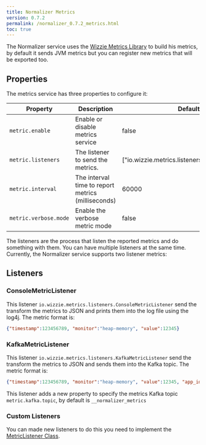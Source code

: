 ```yaml
---
title: Normalizer Metrics
version: 0.7.2
permalink: /normalizer_0.7.2_metrics.html
toc: true
---
```


The Normalizer service uses the [Wizzie Metrics Library](https://github.com/wizzie-io/metrics-library) to build his metrics, by default it sends JVM metrics but you can register new metrics that will be exported too.

## Properties

The metrics service has three properties to configure it:

| Property   |      Description      |  Default Value |
|----------|---------------|-------|
| `metric.enable` |  Enable or disable metrics service | false|
| `metric.listeners` | The listener to send the metrics. |   ["io.wizzie.metrics.listeners.ConsoleMetricListener"] |
| `metric.interval` | The interval time to report metrics (milliseconds) |  60000  |
| `metric.verbose.mode`| Enable the verbose metric mode | false |

The listeners are the process that listen the reported metrics and do something with them. You can have multiple listeners at the same time. Currently, the Normalizer service supports two listener metrics:

## Listeners

### ConsoleMetricListener

This listener `io.wizzie.metrics.listeners.ConsoleMetricListener` send the transform the metrics to JSON and prints them into the log file using the log4j. The metric format is:

```json
{"timestamp":123456789, "monitor":"heap-memory", "value":12345}
```

### KafkaMetricListener

This listener `io.wizzie.metrics.listeners.KafkaMetricListener` send the transform the metrics to JSON and sends them into the Kafka topic. The metric format is:

```json
{"timestamp":123456789, "monitor":"heap-memory", "value":12345, "app_id":"MY_KAFKA_STREAMS_APP_ID"}
```

This listener adds a new property to specify the metrics Kafka topic `metric.kafka.topic`, by default is `__normalizer_metrics`

### Custom Listeners
You can made new listeners to do this you need to implement the [MetricListener Class](https://github.com/wizzie-io/metrics-library/blob/master/src/main/java/io/wizzie/metrics/listeners/MetricListener.java).
